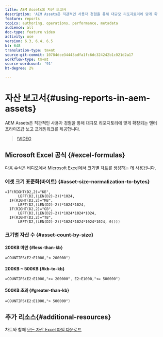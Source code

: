 ```yaml
---
title: AEM Assets의 자산 보고서
description: 'AEM Assets은 직관적인 사용자 경험을 통해 대규모 리포지토리에 맞게 확장되는 엔터프라이즈급 보고 프레임워크를 제공합니다. '
feature: reports
topics: authoring, operations, performance, metadata
audience: all
doc-type: feature video
activity: use
version: 6.3, 6.4, 6.5
kt: 648
translation-type: tm+mt
source-git-commit: 10784dce34443adfa1fc6dc324242b1c021d2a17
workflow-type: tm+mt
source-wordcount: '91'
ht-degree: 2%

---
```



# 자산 보고서{#using-reports-in-aem-assets}

AEM Assets은 직관적인 사용자 경험을 통해 대규모 리포지토리에 맞게 확장되는 엔터프라이즈급 보고 프레임워크를 제공합니다.

>[!VIDEO](https://video.tv.adobe.com/v/22140/?quality=12&learn=on)

## Microsoft Excel 공식 {#excel-formulas}

다음 수식은 비디오에서 Microsoft Excel에서 크기별 차트를 생성하는 데 사용됩니다.

### 에셋 크기 표준화(바이트) {#asset-size-normalization-to-bytes}

```
=IF(RIGHT(D2,2)="KB",
      LEFT(D2,(LEN(D2)-2))*1024,
  IF(RIGHT(D2,2)="MB",
      LEFT(D2,(LEN(D2)-2))*1024*1024,
  IF(RIGHT(D2,2)="GB",
      LEFT(D2,(LEN(D2)-2))*1024*1024*1024,
  IF(RIGHT(D2,2)="TB",
      LEFT(D2,(LEN(D2)-2))*1024*1024*1024*1024, 0))))
```

### 크기별 자산 수 {#asset-count-by-size}

#### 200KB 미만 {#less-than-kb}

```
=COUNTIFS(E2:E1000,"< 200000")
```

#### 200KB ~ 500KB {#kb-to-kb}

```
=COUNTIFS(E2:E1000,">= 200000", E2:E1000,"<= 500000")
```

#### 500KB 초과 {#greater-than-kb}

```
=COUNTIFS(E2:E1000,"> 500000")
```

## 추가 리소스{#additional-resources}

차트와 함께 [모든 자산 Excel 파일 다운로드](./assets/asset-reports/all-assets.xlsx)
